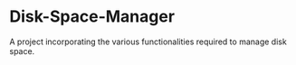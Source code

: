 # Disk-Space-Manager
A project incorporating the various functionalities required to manage disk space.
